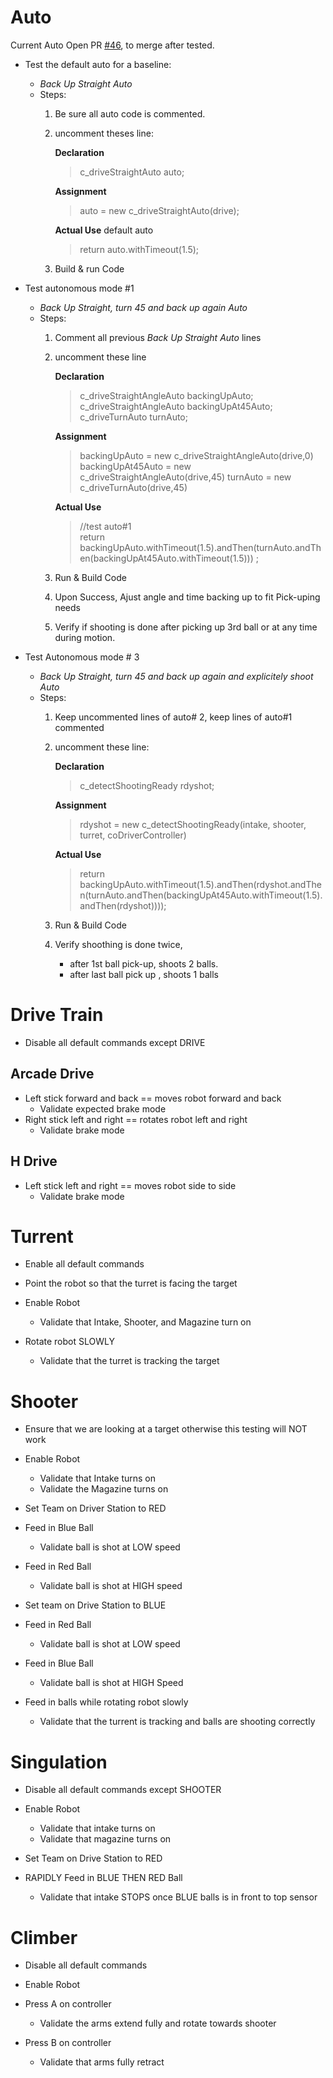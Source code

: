 # Auto #

Current Auto Open PR [#46](https://github.com/Trex4935/Grimlock/pull/46), to merge after tested.

* Test the default auto for a baseline: 
    * _Back Up Straight Auto_
    * Steps:
        1.  Be sure all auto code is commented.

        2. uncomment theses line:

            **Declaration**
            > c_driveStraightAuto auto;

            **Assignment**
            > auto = new c_driveStraightAuto(drive);

            **Actual Use**
            default auto
            > return auto.withTimeout(1.5);

        3. Build & run Code
* Test autonomous mode #1 
    * _Back Up Straight, turn 45 and back up again Auto_
    * Steps: 
        1. Comment all previous _Back Up Straight Auto_ lines
        2. uncomment these line

            **Declaration**
            > c_driveStraightAngleAuto backingUpAuto;
            c_driveStraightAngleAuto backingUpAt45Auto;
            c_driveTurnAuto turnAuto;

            **Assignment**
            > backingUpAuto = new c_driveStraightAngleAuto(drive,0)
            backingUpAt45Auto = new c_driveStraightAngleAuto(drive,45)
            turnAuto = new c_driveTurnAuto(drive,45)

            **Actual Use**
            > //test auto#1\
            return backingUpAuto.withTimeout(1.5).andThen(turnAuto.andThen(backingUpAt45Auto.withTimeout(1.5))) ;

        3. Run & Build Code
        4. Upon Success, Ajust angle and time backing up  to fit Pick-uping needs
        5. Verify if shooting is done after picking up 3rd ball or at any time during motion. 



* Test Autonomous mode # 3 
    * _Back Up Straight, turn 45 and back up again  and explicitely shoot Auto_
    * Steps: 
        1. Keep uncommented lines of auto# 2, keep lines of auto#1 commented
        2. uncomment these line:

            **Declaration**
            > c_detectShootingReady rdyshot;

            **Assignment**
            
            > rdyshot = new c_detectShootingReady(intake, shooter, turret, coDriverController)

            **Actual Use**
            >return backingUpAuto.withTimeout(1.5).andThen(rdyshot.andThen(turnAuto.andThen(backingUpAt45Auto.withTimeout(1.5).andThen(rdyshot))));
            
            
        3. Run & Build Code
        4. Verify shoothing is done twice, 
            * after 1st ball pick-up, shoots 2 balls. 
            * after last ball pick up , shoots 1 balls

# Drive Train #

* Disable all default commands except DRIVE

## Arcade Drive ##
* Left stick forward and back == moves robot forward and back 
    * Validate expected brake mode
* Right stick left and right == rotates robot left and right 
    * Validate brake mode

## H Drive ##
* Left stick left and right == moves robot side to side 
    * Validate brake mode

# Turrent #

* Enable all default commands
* Point the robot so that the turret is facing the target

* Enable Robot
    * Validate that Intake, Shooter, and Magazine turn on
* Rotate robot SLOWLY
    * Validate that the turret is tracking the target


# Shooter #

* Ensure that we are looking at a target otherwise this testing will NOT work

* Enable Robot
    * Validate that Intake turns on
    * Validate the Magazine turns on
* Set Team on Driver Station to RED
* Feed in Blue Ball
    * Validate ball is shot at LOW speed
* Feed in Red Ball
    * Validate ball is shot at HIGH speed
* Set team on Drive Station to BLUE
* Feed in Red Ball
    * Validate ball is shot at LOW speed
* Feed in Blue Ball
    * Validate ball is shot at HIGH Speed

* Feed in balls while rotating robot slowly
    * Validate that the turrent is tracking and balls are shooting correctly

# Singulation #

* Disable all default commands except SHOOTER

* Enable Robot
    * Validate that intake turns on
    * Validate that magazine turns on
* Set Team on Drive Station to RED
* RAPIDLY Feed in BLUE THEN RED Ball
    * Validate that intake STOPS once BLUE balls is in front to top sensor

# Climber #

* Disable all default commands

* Enable Robot
* Press A on controller
    * Validate the arms extend fully and rotate towards shooter
* Press B on controller
    * Validate that arms fully retract

